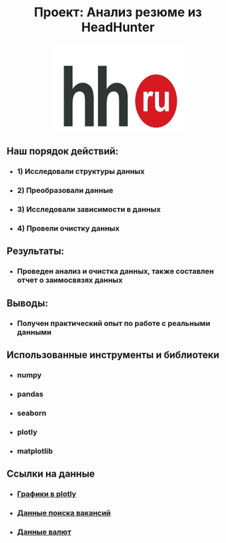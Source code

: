 # **<center> Проект: Анализ резюме из HeadHunter**

<center> <img src="./images/hh.jpg" width=300 height=200> </center>



## **Наш порядок действий:**

* ### 1) Исследовали структуры данных
* ### 2) Преобразовали данные
* ### 3) Исследовали зависимости в данных 
* ### 4) Провели очистку данных



## **Результаты:**

* ### Проведен анализ и очистка данных, также составлен отчет о заимосвязях данных


## **Выводы:**
* ### Получен практический опыт по работе с реальными данными



## **Использованные инструменты и библиотеки**
* ### numpy 
* ### pandas 
* ### seaborn
* ### plotly
* ### matplotlib

## **Ссылки на данные**
* ### [Графики в plotly](https://nbviewer.org/github/JoWiry/Project-1/tree/master/html_plots/)
* ### [Данные поиска вакансий](https://drive.google.com/file/d/1tE8n6kqonbR4Nk1yqNoHac5JRweNVf4P/view?usp=share_link)
* ### [Данные валют](https://drive.google.com/file/d/10Mbak3tIdZCKXN6csX4LTHAZEzeDM6QP/view?usp=share_link)


